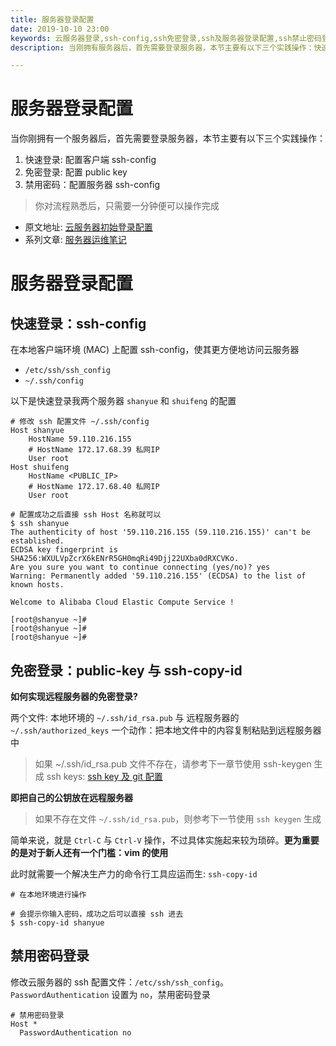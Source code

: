 ```yaml
---
title: 服务器登录配置
date: 2019-10-10 23:00
keywords: 云服务器登录,ssh-config,ssh免密登录,ssh及服务器登录配置,ssh禁止密码登录
description: 当刚拥有服务器后，首先需要登录服务器，本节主要有以下三个实践操作：快速登录，免密登录，禁用密码。

---
```


# 服务器登录配置

当你刚拥有一个服务器后，首先需要登录服务器，本节主要有以下三个实践操作：

1. 快速登录: 配置客户端 ssh-config
1. 免密登录: 配置 public key
1. 禁用密码：配置服务器 ssh-config

> 你对流程熟悉后，只需要一分钟便可以操作完成

<!--more-->

+ 原文地址: [云服务器初始登录配置](https://shanyue.tech/op/init)
+ 系列文章: [服务器运维笔记](https://shanyue.tech/op)

# 服务器登录配置

## 快速登录：ssh-config

在本地客户端环境 (MAC) 上配置 ssh-config，使其更方便地访问云服务器

+ `/etc/ssh/ssh_config`
+ `~/.ssh/config`

以下是快速登录我两个服务器 `shanyue` 和 `shuifeng` 的配置

```config
# 修改 ssh 配置文件 ~/.ssh/config
Host shanyue
    HostName 59.110.216.155
    # HostName 172.17.68.39 私网IP
    User root
Host shuifeng
    HostName <PUBLIC_IP>
    # HostName 172.17.68.40 私网IP
    User root
```

```shell
# 配置成功之后直接 ssh Host 名称就可以
$ ssh shanyue
The authenticity of host '59.110.216.155 (59.110.216.155)' can't be established.
ECDSA key fingerprint is SHA256:WXULVpZcrX6kENrR5GH0mqRi49Djj22UXba0dRXCVKo.
Are you sure you want to continue connecting (yes/no)? yes
Warning: Permanently added '59.110.216.155' (ECDSA) to the list of known hosts.

Welcome to Alibaba Cloud Elastic Compute Service !

[root@shanyue ~]#
[root@shanyue ~]#
[root@shanyue ~]#
```

## 免密登录：public-key 与 ssh-copy-id

**如何实现远程服务器的免密登录?**

两个文件: 本地环境的 `~/.ssh/id_rsa.pub` 与 远程服务器的 `~/.ssh/authorized_keys`
一个动作：把本地文件中的内容复制粘贴到远程服务器中

> 如果 ~/.ssh/id_rsa.pub 文件不存在，请参考下一章节使用 ssh-keygen 生成 ssh keys: [ssh key 及 git 配置](https://shanyue.tech/op/ssh-setting)

**即把自己的公钥放在远程服务器**

> 如果不存在文件 `~/.ssh/id_rsa.pub`，则参考下一节使用 `ssh keygen` 生成

简单来说，就是 `Ctrl-C` 与 `Ctrl-V` 操作，不过具体实施起来较为琐碎。**更为重要的是对于新人还有一个门槛：vim 的使用**

此时就需要一个解决生产力的命令行工具应运而生: `ssh-copy-id`

```ssh
# 在本地环境进行操作

# 会提示你输入密码，成功之后可以直接 ssh 进去
$ ssh-copy-id shanyue

```

## 禁用密码登录

修改云服务器的 ssh 配置文件：`/etc/ssh/ssh_config`。`PasswordAuthentication` 设置为 `no`，禁用密码登录

```config
# 禁用密码登录
Host *
  PasswordAuthentication no
```
